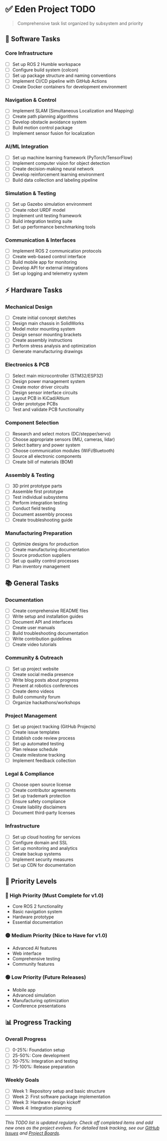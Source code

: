 # ✅ Eden Project TODO

> Comprehensive task list organized by subsystem and priority

## 🤖 Software Tasks

### Core Infrastructure
- [ ] Set up ROS 2 Humble workspace
- [ ] Configure build system (colcon)
- [ ] Set up package structure and naming conventions
- [ ] Implement CI/CD pipeline with GitHub Actions
- [ ] Create Docker containers for development environment

### Navigation & Control
- [ ] Implement SLAM (Simultaneous Localization and Mapping)
- [ ] Create path planning algorithms
- [ ] Develop obstacle avoidance system
- [ ] Build motion control package
- [ ] Implement sensor fusion for localization

### AI/ML Integration
- [ ] Set up machine learning framework (PyTorch/TensorFlow)
- [ ] Implement computer vision for object detection
- [ ] Create decision-making neural network
- [ ] Develop reinforcement learning environment
- [ ] Build data collection and labeling pipeline

### Simulation & Testing
- [ ] Set up Gazebo simulation environment
- [ ] Create robot URDF model
- [ ] Implement unit testing framework
- [ ] Build integration testing suite
- [ ] Set up performance benchmarking tools

### Communication & Interfaces
- [ ] Implement ROS 2 communication protocols
- [ ] Create web-based control interface
- [ ] Build mobile app for monitoring
- [ ] Develop API for external integrations
- [ ] Set up logging and telemetry system

## ⚡ Hardware Tasks

### Mechanical Design
- [ ] Create initial concept sketches
- [ ] Design main chassis in SolidWorks
- [ ] Model motor mounting system
- [ ] Design sensor mounting brackets
- [ ] Create assembly instructions
- [ ] Perform stress analysis and optimization
- [ ] Generate manufacturing drawings

### Electronics & PCB
- [ ] Select main microcontroller (STM32/ESP32)
- [ ] Design power management system
- [ ] Create motor driver circuits
- [ ] Design sensor interface circuits
- [ ] Layout PCB in KiCad/Altium
- [ ] Order prototype PCBs
- [ ] Test and validate PCB functionality

### Component Selection
- [ ] Research and select motors (DC/stepper/servo)
- [ ] Choose appropriate sensors (IMU, cameras, lidar)
- [ ] Select battery and power system
- [ ] Choose communication modules (WiFi/Bluetooth)
- [ ] Source all electronic components
- [ ] Create bill of materials (BOM)

### Assembly & Testing
- [ ] 3D print prototype parts
- [ ] Assemble first prototype
- [ ] Test individual subsystems
- [ ] Perform integration testing
- [ ] Conduct field testing
- [ ] Document assembly process
- [ ] Create troubleshooting guide

### Manufacturing Preparation
- [ ] Optimize designs for production
- [ ] Create manufacturing documentation
- [ ] Source production suppliers
- [ ] Set up quality control processes
- [ ] Plan inventory management

## 📚 General Tasks

### Documentation
- [ ] Create comprehensive README files
- [ ] Write setup and installation guides
- [ ] Document API and interfaces
- [ ] Create user manuals
- [ ] Build troubleshooting documentation
- [ ] Write contribution guidelines
- [ ] Create video tutorials

### Community & Outreach
- [ ] Set up project website
- [ ] Create social media presence
- [ ] Write blog posts about progress
- [ ] Present at robotics conferences
- [ ] Create demo videos
- [ ] Build community forum
- [ ] Organize hackathons/workshops

### Project Management
- [ ] Set up project tracking (GitHub Projects)
- [ ] Create issue templates
- [ ] Establish code review process
- [ ] Set up automated testing
- [ ] Plan release schedule
- [ ] Create milestone tracking
- [ ] Implement feedback collection

### Legal & Compliance
- [ ] Choose open source license
- [ ] Create contributor agreements
- [ ] Set up trademark protection
- [ ] Ensure safety compliance
- [ ] Create liability disclaimers
- [ ] Document third-party licenses

### Infrastructure
- [ ] Set up cloud hosting for services
- [ ] Configure domain and SSL
- [ ] Set up monitoring and analytics
- [ ] Create backup systems
- [ ] Implement security measures
- [ ] Set up CDN for documentation

## 🎯 Priority Levels

### 🔴 High Priority (Must Complete for v1.0)
- Core ROS 2 functionality
- Basic navigation system
- Hardware prototype
- Essential documentation

### 🟡 Medium Priority (Nice to Have for v1.0)
- Advanced AI features
- Web interface
- Comprehensive testing
- Community features

### 🟢 Low Priority (Future Releases)
- Mobile app
- Advanced simulation
- Manufacturing optimization
- Conference presentations

## 📊 Progress Tracking

### Overall Progress
- [ ] 0-25%: Foundation setup
- [ ] 25-50%: Core development
- [ ] 50-75%: Integration and testing
- [ ] 75-100%: Release preparation

### Weekly Goals
- [ ] Week 1: Repository setup and basic structure
- [ ] Week 2: First software package implementation
- [ ] Week 3: Hardware design kickoff
- [ ] Week 4: Integration planning

---

*This TODO list is updated regularly. Check off completed items and add new ones as the project evolves. For detailed task tracking, see our [GitHub Issues](https://github.com/eden-org/eden-hq/issues) and [Project Boards](https://github.com/orgs/eden-org/projects).*
